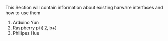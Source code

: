 
This Section will contain information about existing harware interfaces and how to use them<br>
1. Arduino Yun
2. Raspberry pi ( 2, b+)
3. Philipes Hue
